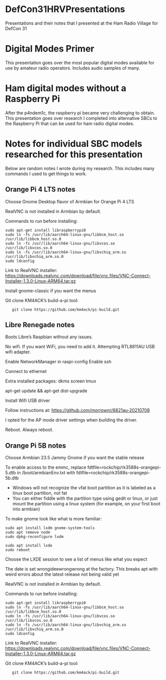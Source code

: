 # DefCon31HRVPresentations
Presentations and their notes that I presented at the Ham Radio Village for DefCon 31

# Digital Modes Primer
This presentation goes over the most popular digital modes available for use by amateur radio operators. Includes audio samples of many.

# Ham digital modes without a Raspberry Pi
After the p4ndem1c, the raspberry pi became very challenging to obtain. This presentation goes over research I completed into alternative SBCs to the Raspberry Pi that can be used for ham radio digital modes.

# Notes for individual SBC models researched for this presentation
Below are random notes I wrote during my research. This includes many commands I used to get things to work. 

## Orange Pi 4 LTS notes

Choose Gnome Desktop flavor of Armbian for Orange Pi 4 LTS

RealVNC is not installed in Armbian by default.

Commands to run before installing:

```
sudo apt-get install libraspberrypi0
sudo ln -fs /usr/lib/aarch64-linux-gnu/libbcm_host.so /usr/lib/libbcm_host.so.0 
sudo ln -fs /usr/lib/aarch64-linux-gnu/libvcos.so /usr/lib/libvcos.so.0
sudo ln -fs /usr/lib/aarch64-linux-gnu/libvchiq_arm.so /usr/lib/libvchiq_arm.so.0
sudo ldconfig
```

Link to RealVNC installer: https://downloads.realvnc.com/download/file/vnc.files/VNC-Connect-Installer-1.3.0-Linux-ARM64.tar.gz

Install gnome-classic if you want the menus

Git clone KM4ACK’s build-a-pi tool: 
```
   git clone https://github.com/km4ack/pi-build.git
```

## Libre Renegade notes

Boots Libre’s Raspbian without any issues. 

No wifi. If you want WiFi, you need to add it. Attempting RTL8811AU USB wifi adapter.

Enable NetworkManager in raspi-config
Enable ssh

Connect to ethernet

Extra installed packages:
dkms
screen
tmux

apt-get update && apt-get dist-upgrade

Install Wifi USB driver

Follow instructions at: https://github.com/morrownr/8821au-20210708 

I opted for the AP mode driver settings when building the driver.

Reboot. Always reboot.

## Orange Pi 5B notes

Choose Armbian 23.5 Jammy Gnome if you want the stable release

To enable access to the emmc, replace fdtfile=rockchip/rk3588s-orangepi-5.dtb in /boot/armbianEnv.txt with fdtfile=rockchip/rk3588s-orangepi-5b.dtb
  - Windows will not recognize the vfat boot partition as it is labeled as a linux boot partition, not fat
  - You can either fiddle with the partition type using gedit or linux, or just mount the partition using a linux system (for example, on your first boot into armbian)

To make gnome look like what is more familiar:

```
sudo apt install lxdm gnome-system-tools
sudo apt remove nodm
sudo dpkg-reconfigure lxdm

sudo apt install lxde
sudo reboot
```

Choose the LXDE session to see a list of menus like what you expect

The date is set wrongideewrongwrong at the factory. This breaks apt with weird errors about the latest release not being valid yet

RealVNC is not installed in Armbian by default.

Commands to run before installing:

```
sudo apt-get install libraspberrypi0
sudo ln -fs /usr/lib/aarch64-linux-gnu/libbcm_host.so /usr/lib/libbcm_host.so.0 
sudo ln -fs /usr/lib/aarch64-linux-gnu/libvcos.so /usr/lib/libvcos.so.0
sudo ln -fs /usr/lib/aarch64-linux-gnu/libvchiq_arm.so /usr/lib/libvchiq_arm.so.0
sudo ldconfig
```

Link to RealVNC installer: https://downloads.realvnc.com/download/file/vnc.files/VNC-Connect-Installer-1.3.0-Linux-ARM64.tar.gz

Git clone KM4ACK’s build-a-pi tool: 
```
   git clone https://github.com/km4ack/pi-build.git
```
